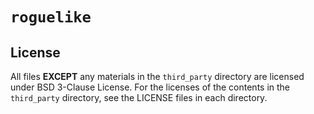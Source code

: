 # `roguelike`

## License

All files **EXCEPT** any materials in the `third_party` directory are licensed under BSD 3-Clause License. For the licenses of the contents in the `third_party` directory, see the LICENSE files in each directory.
